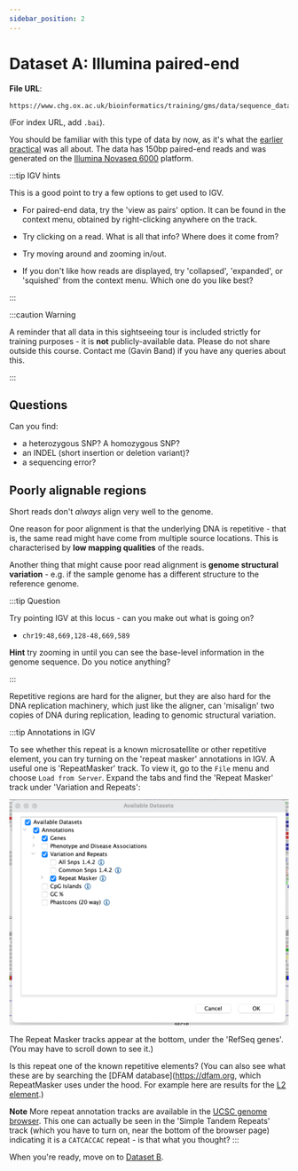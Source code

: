```yaml
---
sidebar_position: 2
---
```


# Dataset A: Illumina paired-end

**File URL**: 
```
https://www.chg.ox.ac.uk/bioinformatics/training/gms/data/sequence_data_sightseeing_tour/illumina.bam
```
(For index URL, add `.bai`).

You should be familiar with this type of data by now, as it's what the [earlier
practical](../README.md) was all about. The data has 150bp paired-end reads and was
generated on the [Illumina Novaseq 6000](https://emea.illumina.com/systems/sequencing-platforms/novaseq.html) platform.

:::tip IGV hints

This is a good point to try a few options to get used to IGV.

* For paired-end data, try the 'view as pairs' option. It can be found in the context menu, obtained by right-clicking
  anywhere on the track.

* Try clicking on a read.  What is all that info?  Where does it come from?

* Try moving around and zooming in/out.  

* If you don't like how reads are displayed, try 'collapsed', 'expanded', or 'squished' from the context menu.  Which one do you like best?

:::

:::caution Warning

A reminder that all data in this sightseeing tour is included strictly for training purposes - it is **not**
publicly-available data. Please do not share outside this course.
Contact me (Gavin Band) if you have any queries about this.

:::

## Questions

Can you find:

* a heterozygous SNP?  A homozygous SNP?
* an INDEL (short insertion or deletion variant)?
* a sequencing error?


## Poorly alignable regions

Short reads don't *always* align very well to the genome.

One reason for poor alignment is that the underlying DNA is repetitive - that is, the same read might have come from multiple source locations.
This is characterised by **low mapping qualities** of the reads.

Another thing that might cause poor read alignment is **genome structural variation** - e.g. if the sample genome has a
different structure to the reference genome.

:::tip Question

Try pointing IGV at this locus - can you make out what is going on?

- `chr19:48,669,128-48,669,589`

**Hint** try zooming in until you can see the base-level information in the genome sequence.  Do you notice anything?

:::

Repetitive regions are hard for the aligner, but they are also hard for the DNA replication machinery, which just like
the aligner, can 'misalign' two copies of DNA during replication, leading to genomic structural variation.

:::tip Annotations in IGV

To see whether this repeat is a known microsatellite or other repetitive element, you can try turning on the 'repeat
masker' annotations in IGV.  A useful one is 'RepeatMasker' track. To view it, go to the `File` menu and choose `Load
from Server`.  Expand the tabs and find the 'Repeat Masker' track under 'Variation and Repeats':

![img](images/repeatmasker.png)

The Repeat Masker tracks appear at the bottom, under the 'RefSeq genes'.  (You may have to scroll down to see it.)

Is this repeat one of the known repetitive elements?  (You can also see what these are by searching the [DFAM database](https://dfam.org, which RepeatMasker uses under the hood.  For example here are results for the [L2 element](https://dfam.org/browse?keywords=L2).)

**Note** More repeat annotation tracks are available in the [UCSC genome browser](https://genome.ucsc.edu).  This one can actually be seen in the 'Simple Tandem Repeats' track (which you have to turn on, near the bottom of the browser page) indicating it is a `CATCACCAC` repeat - is that what you thought?
:::


When you're ready, move on to [Dataset B](dataset_b.md).


